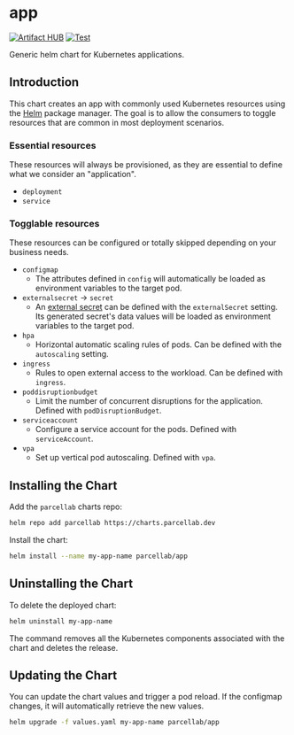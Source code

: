 # app

[![Artifact HUB](https://img.shields.io/endpoint?url=https://artifacthub.io/badge/repository/app)](https://artifacthub.io/packages/helm/parcellab/app) [![Test](https://github.com/parcelLab/charts/actions/workflows/test.yaml/badge.svg)](https://github.com/parcelLab/charts/actions/workflows/test.yaml)

Generic helm chart for Kubernetes applications.

## Introduction

This chart creates an app with commonly used Kubernetes resources
using the [Helm](https://helm.sh) package manager. The goal is to allow the
consumers to toggle resources that are common in most deployment scenarios.

### Essential resources

These resources will always be provisioned, as they are essential to define
what we consider an "application".

- `deployment`
- `service`

### Togglable resources

These resources can be configured or totally skipped depending on your business
needs.

- `configmap`
  - The attributes defined in `config` will automatically be loaded as environment
    variables to the target pod.
- `externalsecret` -> `secret`
  - An [external secret](https://external-secrets.io/) can be defined with the `externalSecret` setting.
    Its generated secret's data values will be loaded as environment variables to the target pod.
- `hpa`
  - Horizontal automatic scaling rules of pods. Can be defined with the `autoscaling` setting.
- `ingress`
  - Rules to open external access to the workload. Can be defined with `ingress`.
- `poddisruptionbudget`
  - Limit the number of concurrent disruptions for the application. Defined with `podDisruptionBudget`.
- `serviceaccount`
  - Configure a service account for the pods. Defined with `serviceAccount`.
- `vpa`
  - Set up vertical pod autoscaling. Defined with `vpa`.

## Installing the Chart

Add the `parcellab` charts repo:

```sh
helm repo add parcellab https://charts.parcellab.dev
```

Install the chart:

```bash
helm install --name my-app-name parcellab/app
```

## Uninstalling the Chart

To delete the deployed chart:

```bash
helm uninstall my-app-name
```

The command removes all the Kubernetes components associated with the chart
and deletes the release.

## Updating the Chart

You can update the chart values and trigger a pod reload.
If the configmap changes, it will automatically retrieve the new values.

```bash
helm upgrade -f values.yaml my-app-name parcellab/app
```
